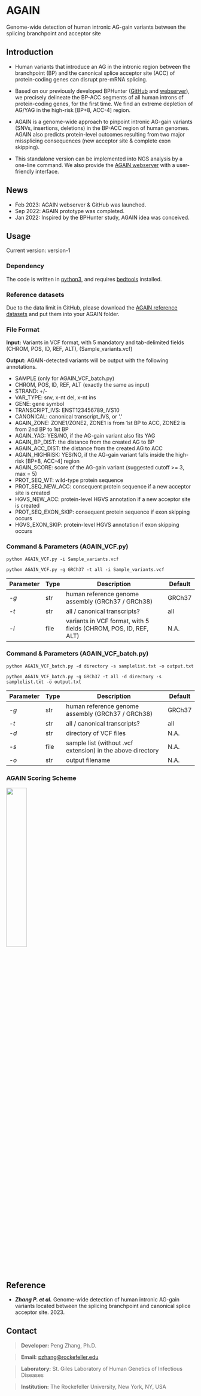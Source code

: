 # AGAIN
Genome-wide detection of human intronic AG-gain variants between the splicing branchpoint and acceptor site

## Introduction
- Human variants that introduce an AG in the intronic region between the branchpoint (BP) and the canonical splice acceptor site (ACC) of protein-coding genes can disrupt pre-mRNA splicing.

- Based on our previously developed BPHunter ([GitHub](https://github.com/casanova-lab/BPHunter) and [webserver](https://hgidsoft.rockefeller.edu/BPHunter)), we precisely delineate the BP-ACC segments of all human introns of protein-coding genes, for the first time. We find an extreme depletion of AG/YAG in the high-risk [BP+8, ACC-4] region. 

- AGAIN is a genome-wide approach to pinpoint intronic AG-gain variants (SNVs, insertions, deletions) in the BP-ACC region of human genomes. AGAIN also predicts protein-level outcomes resulting from two major missplicing consequences (new acceptor site & complete exon skipping).

- This standalone version can be implemented into NGS analysis by a one-line command. We also provide the [AGAIN webserver](http://hgidsoft.rockefeller.edu/AGAIN) with a user-friendly interface.

## News
- Feb 2023: AGAIN webserver & GitHub was launched.
- Sep 2022: AGAIN prototype was completed.
- Jan 2022: Inspired by the BPHunter study, AGAIN idea was conceived.

## Usage 
Current version: version-1
### Dependency
The code is written in [python3](https://www.python.org/downloads/), and requires [bedtools](https://bedtools.readthedocs.io/en/latest/) installed.

### Reference datasets
Due to the data limit in GitHub, please download the [AGAIN reference datasets](http://hgidsoft.rockefeller.edu/AGAIN/standalone.html) and put them into your AGAIN folder.

### File Format
**Input:** Variants in VCF format, with 5 mandatory and tab-delimited fields (CHROM, POS, ID, REF, ALT), (Sample_variants.vcf)

**Output:** AGAIN-detected variants will be output with the following annotations.
  - SAMPLE (only for AGAIN_VCF_batch.py)
  - CHROM, POS, ID, REF, ALT (exactly the same as input)
  - STRAND: +/-
  - VAR_TYPE: snv, x-nt del, x-nt ins
  - GENE: gene symbol
  - TRANSCRIPT_IVS: ENST123456789_IVS10
  - CANONICAL: canonical transcript_IVS, or '.'
  - AGAIN_ZONE: ZONE1/ZONE2, ZONE1 is from 1st BP to ACC, ZONE2 is from 2nd BP to 1st BP
  - AGAIN_YAG: YES/NO, if the AG-gain variant also fits YAG
  - AGAIN_BP_DIST: the distance from the created AG to BP
  - AGAIN_ACC_DIST: the distance from the created AG to ACC
  - AGAIN_HIGHRISK: YES/NO, if the AG-gain variant falls inside the high-risk [BP+8, ACC-4] region
  - AGAIN_SCORE: score of the AG-gain variant (suggested cutoff >= 3, max = 5)
  - PROT_SEQ_WT: wild-type protein sequence
  - PROT_SEQ_NEW_ACC: consequent protein sequence if a new acceptor site is created
  - HGVS_NEW_ACC: protein-level HGVS annotation if a new acceptor site is created
  - PROT_SEQ_EXON_SKIP: consequent protein sequence if exon skipping occurs
  - HGVS_EXON_SKIP: protein-level HGVS annotation if exon skipping occurs

### Command & Parameters (AGAIN_VCF.py)
```
python AGAIN_VCF.py -i Sample_variants.vcf
```
```
python AGAIN_VCF.py -g GRCh37 -t all -i Sample_variants.vcf
```

Parameter | Type | Description | Default
----------|------|-------------|--------------
*-g*|str|human reference genome assembly (GRCh37 / GRCh38)|GRCh37
*-t*|str|all / canonical transcripts?|all
*-i*|file|variants in VCF format, with 5 fields (CHROM, POS, ID, REF, ALT)|N.A.

### Command & Parameters (AGAIN_VCF_batch.py)
```
python AGAIN_VCF_batch.py -d directory -s samplelist.txt -o output.txt
```
```
python AGAIN_VCF_batch.py -g GRCh37 -t all -d directory -s samplelist.txt -o output.txt
```

Parameter | Type | Description | Default
----------|------|-------------|--------------
*-g*|str|human reference genome assembly (GRCh37 / GRCh38)|GRCh37
*-t*|str|all / canonical transcripts?|all
*-d*|str|directory of VCF files|N.A.
*-s*|file|sample list (without .vcf extension) in the above directory|N.A.
*-o*|str|output filename|N.A.

### AGAIN Scoring Scheme
<img src="https://hgidsoft.rockefeller.edu/AGAIN/img/AGAIN_Scoring.jpg" width="33%" height="33%">

## Reference
- ***Zhang P. et al.*** Genome-wide detection of human intronic AG-gain variants located between the splicing branchpoint and canonical splice acceptor site. 2023.

## Contact
> **Developer:** Peng Zhang, Ph.D.

> **Email:** pzhang@rockefeller.edu

> **Laboratory:** St. Giles Laboratory of Human Genetics of Infectious Diseases

> **Institution:** The Rockefeller University, New York, NY, USA
